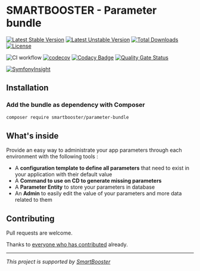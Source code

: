 # SMARTBOOSTER - Parameter bundle

[![Latest Stable Version](http://poser.pugx.org/smartbooster/parameter-bundle/v)](https://packagist.org/packages/smartbooster/parameter-bundle)
[![Latest Unstable Version](http://poser.pugx.org/smartbooster/parameter-bundle/v/unstable)](https://packagist.org/packages/smartbooster/parameter-bundle)
[![Total Downloads](http://poser.pugx.org/smartbooster/parameter-bundle/downloads)](https://packagist.org/packages/smartbooster/parameter-bundle)
[![License](http://poser.pugx.org/smartbooster/parameter-bundle/license)](https://packagist.org/packages/smartbooster/parameter-bundle)

![CI workflow](https://github.com/smartbooster/parameter-bundle/actions/workflows/ci.yml/badge.svg)
[![codecov](https://codecov.io/gh/smartbooster/parameter-bundle/branch/master/graph/badge.svg?token=QQZPRVXGL8)](https://codecov.io/gh/smartbooster/parameter-bundle)
[![Codacy Badge](https://app.codacy.com/project/badge/Grade/160f4ad245a2407ab316d13438b07543)](https://www.codacy.com/gh/smartbooster/parameter-bundle/dashboard?utm_source=github.com&amp;utm_medium=referral&amp;utm_content=smartbooster/parameter-bundle&amp;utm_campaign=Badge_Grade)
[![Quality Gate Status](https://sonarcloud.io/api/project_badges/measure?project=smartbooster_parameter-bundle&metric=alert_status)](https://sonarcloud.io/dashboard?id=smartbooster_parameter-bundle)

[![SymfonyInsight](https://insight.symfony.com/projects/c4ca3128-074c-4513-b7b9-32ceb8410c39/small.svg)](https://insight.symfony.com/projects/c4ca3128-074c-4513-b7b9-32ceb8410c39)

## Installation

### Add the bundle as dependency with Composer

``` bash
composer require smartbooster/parameter-bundle
```

## What's inside

Provide an easy way to administrate your app parameters through each environment with the following tools :   

*   A **configuration template to define all parameters** that need to exist in your application with their default value
*   A **Command to use on CD to generate missing parameters**  
*   A **Parameter Entity** to store your parameters in database
*   An **Admin** to easily edit the value of your parameters and more data related to them

## Contributing

Pull requests are welcome. 

Thanks to [everyone who has contributed](https://github.com/smartbooster/parameter-bundle/contributors) already.

---

*This project is supported by [SmartBooster](https://www.smartbooster.io)*
